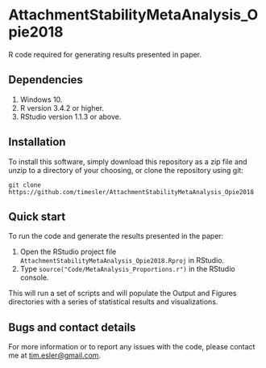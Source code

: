 # AttachmentStabilityMetaAnalysis_Opie2018
R code required for generating results presented in paper.

## Dependencies
1. Windows 10.
1. R version 3.4.2 or higher.
1. RStudio version 1.1.3 or above.

## Installation

To install this software, simply download this repository as a zip file and unzip to a directory of your choosing, or clone the repository using git:

`git clone https://github.com/timesler/AttachmentStabilityMetaAnalysis_Opie2018`

## Quick start

To run the code and generate the results presented in the paper:
1. Open the RStudio project file `AttachmentStabilityMetaAnalysis_Opie2018.Rproj` in RStudio.
2. Type `source("Code/MetaAnalysis_Proportions.r")` in the RStudio console.

This will run a set of scripts and will populate the Output and Figures directories with a series of statistical results and visualizations.

## Bugs and contact details

For more information or to report any issues with the code, please contact me at tim.esler@gmail.com.
